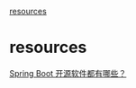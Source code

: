 [resources](#resources)

# resources

[Spring Boot 开源软件都有哪些？](#https://mp.weixin.qq.com/s/j19is6fhVgMD3nfXgMs8_w)
